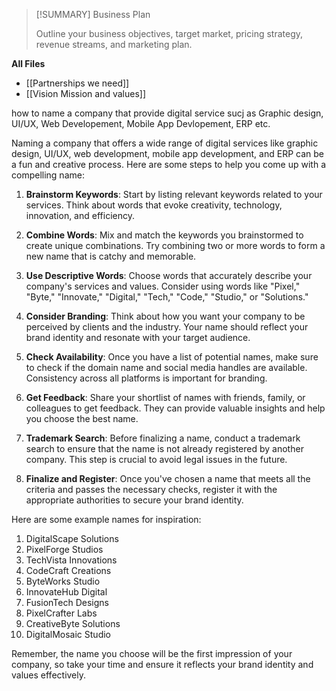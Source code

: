 > [!SUMMARY] Business Plan
> 
> 
> Outline your business objectives, target market, pricing strategy, revenue streams, and marketing plan.

**All Files**

- [[Partnerships we need]]
- [[Vision Mission and values]]

how to name a company that provide digital service sucj as Graphic design, UI/UX, Web Developement, Mobile App Devlopement, ERP etc.

Naming a company that offers a wide range of digital services like graphic design, UI/UX, web development, mobile app development, and ERP can be a fun and creative process. Here are some steps to help you come up with a compelling name:

1. **Brainstorm Keywords**: Start by listing relevant keywords related to your services. Think about words that evoke creativity, technology, innovation, and efficiency.
    
2. **Combine Words**: Mix and match the keywords you brainstormed to create unique combinations. Try combining two or more words to form a new name that is catchy and memorable.
    
3. **Use Descriptive Words**: Choose words that accurately describe your company's services and values. Consider using words like "Pixel," "Byte," "Innovate," "Digital," "Tech," "Code," "Studio," or "Solutions."
    
4. **Consider Branding**: Think about how you want your company to be perceived by clients and the industry. Your name should reflect your brand identity and resonate with your target audience.
    
5. **Check Availability**: Once you have a list of potential names, make sure to check if the domain name and social media handles are available. Consistency across all platforms is important for branding.
    
6. **Get Feedback**: Share your shortlist of names with friends, family, or colleagues to get feedback. They can provide valuable insights and help you choose the best name.
    
7. **Trademark Search**: Before finalizing a name, conduct a trademark search to ensure that the name is not already registered by another company. This step is crucial to avoid legal issues in the future.
    
8. **Finalize and Register**: Once you've chosen a name that meets all the criteria and passes the necessary checks, register it with the appropriate authorities to secure your brand identity.

Here are some example names for inspiration:

1. DigitalScape Solutions
2. PixelForge Studios
3. TechVista Innovations
4. CodeCraft Creations
5. ByteWorks Studio
6. InnovateHub Digital
7. FusionTech Designs
8. PixelCrafter Labs
9. CreativeByte Solutions
10. DigitalMosaic Studio

Remember, the name you choose will be the first impression of your company, so take your time and ensure it reflects your brand identity and values effectively.

